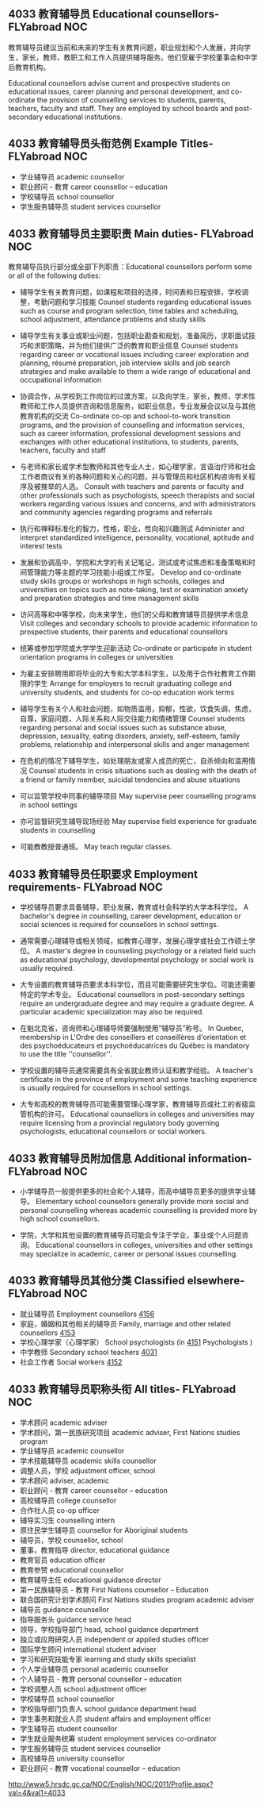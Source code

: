 ## 4033 教育辅导员 Educational counsellors- FLYabroad NOC

教育辅导员建议当前和未来的学生有关教育问题，职业规划和个人发展，并向学生，家长，教师，教职工和工作人员提供辅导服务。他们受雇于学校董事会和中学后教育机构。

Educational counsellors advise current and prospective students on educational issues, career planning and personal development, and co-ordinate the provision of counselling services to students, parents, teachers, faculty and staff. They are employed by school boards and post-secondary educational institutions.

## 4033 教育辅导员头衔范例 Example Titles- FLYabroad NOC

* 学业辅导员 academic counsellor
* 职业顾问 - 教育 career counsellor – education
* 学校辅导员 school counsellor
* 学生服务辅导员 student services counsellor

## 4033 教育辅导员主要职责 Main duties- FLYabroad NOC

教育辅导员执行部分或全部下列职责：Educational counsellors perform some or all of the following duties:

* 辅导学生有关教育问题，如课程和项目的选择，时间表和日程安排，学校调整，考勤问题和学习技能
Counsel students regarding educational issues such as course and program selection, time tables and scheduling, school adjustment, attendance problems and study skills

* 辅导学生有关事业或职业问题，包括职业勘查和规划，准备简历，求职面试技巧和求职策略，并为他们提供广泛的教育和职业信息
Counsel students regarding career or vocational issues including career exploration and planning, résumé preparation, job interview skills and job search strategies and make available to them a wide range of educational and occupational information

* 协调合作，从学校到工作岗位的过渡方案，以及向学生，家长，教师，学术性教师和工作人员提供咨询和信息服务，如职业信息，专业发展会议以及与其他教育机构的交流
Co-ordinate co-op and school-to-work transition programs, and the provision of counselling and information services, such as career information, professional development sessions and exchanges with other educational institutions, to students, parents, teachers, faculty and staff

* 与老师和家长或学术型教师和其他专业人士，如心理学家，言语治疗师和社会工作者商议有关的各种问题和关心的问题，并与管理员和社区机构咨询有关程序及被推举的人选。
Consult with teachers and parents or faculty and other professionals such as psychologists, speech therapists and social workers regarding various issues and concerns, and with administrators and community agencies regarding programs and referrals

* 执行和禅释标准化的智力，性格，职业，性向和兴趣测试
Administer and interpret standardized intelligence, personality, vocational, aptitude and interest tests

* 发展和协调高中，学院和大学的有关记笔记，测试或考试焦虑和准备策略和时间管理能力等主题的学习技能小组或工作室。
Develop and co-ordinate study skills groups or workshops in high schools, colleges and universities on topics such as note-taking, test or examination anxiety and preparation strategies and time management skills

* 访问高等和中等学校，向未来学生，他们的父母和教育辅导员提供学术信息
Visit colleges and secondary schools to provide academic information to prospective students, their parents and educational counsellors

* 统筹或参加学院或大学学生迎新活动
Co-ordinate or participate in student orientation programs in colleges or universities

* 为雇主安排聘用即将毕业的大专和大学本科学生，以及用于合作社教育工作期限的学生
Arrange for employers to recruit graduating college and university students, and students for co-op education work terms

* 辅导学生有关个人和社会问题，如物质滥用，抑郁，性欲，饮食失调，焦虑，自尊，家庭问题，人际关系和人际交往能力和情绪管理
Counsel students regarding personal and social issues such as substance abuse, depression, sexuality, eating disorders, anxiety, self-esteem, family problems, relationship and interpersonal skills and anger management

* 在危机的情况下辅导学生，如处理朋友或家人成员的死亡，自杀倾向和滥用情况
Counsel students in crisis situations such as dealing with the death of a friend or family member, suicidal tendencies and abuse situations

* 可以监管学校中同事的辅导项目
May supervise peer counselling programs in school settings

* 亦可监督研究生辅导现场经验
May supervise field experience for graduate students in counselling

* 可能教教授普通班。
May teach regular classes.

## 4033 教育辅导员任职要求 Employment requirements- FLYabroad NOC

* 学校辅导员要求具备辅导，职业发展，教育或社会科学的大学本科学位。
A bachelor's degree in counselling, career development, education or social sciences is required for counsellors in school settings.

* 通常需要心理辅导或相关领域，如教育心理学，发展心理学或社会工作硕士学位。
A master's degree in counselling psychology or a related field such as educational psychology, developmental psychology or social work is usually required.

* 大专设置的教育辅导员要求本科学位，而且可能需要研究生学位。可能还需要特定的学术专业。
Educational counsellors in post-secondary settings require an undergraduate degree and may require a graduate degree. A particular academic specialization may also be required.

* 在魁北克省，咨询师和心理辅导师要强制使用“辅导员”称号。
In Quebec, membership in L'Ordre des conseillers et conseillères d'orientation et des psychoéducateurs et psychoéducatrices du Québec is mandatory to use the title ''counsellor''.

* 学校设置的辅导员通常需要具有全省就业教师认证和教学经验。
A teacher's certificate in the province of employment and some teaching experience is usually required for counsellors in school settings.

* 大专和高校的教育辅导员可能需要管理心理学家，教育辅导员或社工的省级监管机构的许可。
Educational counsellors in colleges and universities may require licensing from a provincial regulatory body governing psychologists, educational counsellors or social workers.

## 4033 教育辅导员附加信息 Additional information- FLYabroad NOC

* 小学辅导员一般提供更多的社会和个人辅导，而高中辅导员更多的提供学业辅导。
Elementary school counsellors generally provide more social and personal counselling whereas academic counselling is provided more by high school counsellors.

* 学院，大学和其他设置的教育辅导员可能会专注于学业，事业或个人问题咨询。
Educational counsellors in colleges, universities and other settings may specialize in academic, career or personal issues counselling.

## 4033 教育辅导员其他分类 Classified elsewhere- FLYabroad NOC

* 就业辅导员 Employment counsellors [4156](4156)
* 家庭，婚姻和其他相关的辅导员 Family, marriage and other related counsellors [4153](4153)
* 学校心理学家（心理学家） School psychologists (in [4151](4151) Psychologists )
* 中学教师 Secondary school teachers [4031](4031)
* 社会工作者 Social workers [4152](4152)

## 4033 教育辅导员职称头衔 All titles- FLYabroad NOC

* 学术顾问 academic adviser
* 学术顾问，第一民族研究项目 academic adviser, First Nations studies program
* 学业辅导员 academic counsellor
* 学术技能辅导员 academic skills counsellor
* 调整人员，学校 adjustment officer, school
* 学术顾问 adviser, academic
* 职业顾问 - 教育 career counsellor – education
* 高校辅导员 college counsellor
* 合作社人员 co-op officer
* 辅导实习生 counselling intern
* 原住民学生辅导员 counsellor for Aboriginal students
* 辅导员，学校 counsellor, school
* 董事，教育指导 director, educational guidance
* 教育官员 education officer
* 教育参赞 educational counsellor
* 教育辅导主任 educational guidance director
* 第一民族辅导员 - 教育 First Nations counsellor – Education
* 联合国研究计划学术顾问 First Nations studies program academic adviser
* 辅导员 guidance counsellor
* 指导服务头 guidance service head
* 领导，学校指导部门 head, school guidance department
* 独立或应用研究人员 independent or applied studies officer
* 国际学生顾问 international student adviser
* 学习和研究技能专家 learning and study skills specialist
* 个人学业辅导员 personal academic counsellor
* 个人辅导员 - 教育 personal counsellor – education
* 学校调整人员 school adjustment officer
* 学校辅导员 school counsellor
* 学校指导部门负责人 school guidance department head
* 学生事务和就业人员 student affairs and employment officer
* 学生辅导员 student counsellor
* 学生就业服务统筹 student employment services co-ordinator
* 学生服务辅导员 student services counsellor
* 高校辅导员 university counsellor
* 职业顾问 - 教育 vocational counsellor – education

http://www5.hrsdc.gc.ca/NOC/English/NOC/2011/Profile.aspx?val=4&val1=4033
